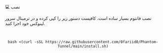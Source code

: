 💻 نصب

نصب فانتوم بسیار ساده است. کافیست دستور زیر را کپی کرده و در ترمینال سرور لینوکس خود اجرا کنید.

<br>

<div align="center">
<pre><code>bash &lt;(curl -sSL https://raw.githubusercontent.com/0fariid0/Phantom-Tunnel/main/install.sh)</code></pre>
</div>
